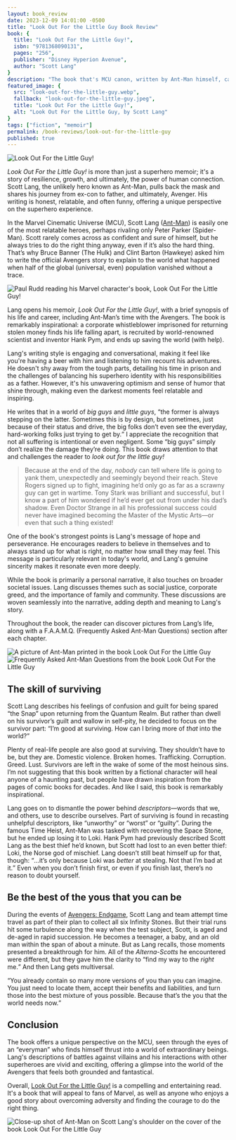 ```yaml
---
layout: book_review
date: 2023-12-09 14:01:00 -0500
title: "Look Out For the Little Guy Book Review"
book: {
  title: "Look Out For the Little Guy!",
  isbn: "9781368090131",
  pages: "256",
  publisher: "Disney Hyperion Avenue",
  author: "Scott Lang"
}
description: "The book that's MCU canon, written by Ant-Man himself, can actually be read. And it's not bad."
featured_image: {
  src: "look-out-for-the-little-guy.webp",
  fallback: "look-out-for-the-little-guy.jpeg",
  title: "Look Out For the Little Guy!",
  alt: "Look Out For the Little Guy, by Scott Lang"
}
tags: ["fiction", "memoir"]
permalink: /book-reviews/look-out-for-the-little-guy
published: true
---
```


<picture class="block md:mx-12 xl:mx-0">
	<source type="image/webp" srcset="/assets/img/books/look-out-for-the-little-guy-layflat.webp" >
	<img src="/assets/img/books/look-out-for-the-little-guy-layflat.jpg" class="my-12 shadow" alt="Look Out For the Little Guy!" />
</picture>

*Look Out For the Little Guy!* is more than just a superhero memoir; it's a story of resilience, growth, and ultimately, the power of human connection. Scott Lang, the unlikely hero known as Ant-Man, pulls back the mask and shares his journey from ex-con to father, and ultimately, Avenger. His writing is honest, relatable, and often funny, offering a unique perspective on the superhero experience.

In the Marvel Cinematic Universe (MCU), Scott Lang ([Ant-Man](https://marvelcinematicuniverse.fandom.com/wiki/Ant-Man)) is easily one of the most relatable heroes, perhaps rivaling only Peter Parker (Spider-Man). Scott rarely comes across as confident and sure of himself, but he always tries to do the right thing anyway, even if it’s also the hard thing. That’s why Bruce Banner (The Hulk) and Clint Barton (Hawkeye) asked him to write the official Avengers story to explain to the world what happened when half of the global (universal, even) population vanished without a trace.

<picture class="block md:mx-12 xl:mx-0">
	<source type="image/webp" srcset="/assets/img/books/look-out-for-the-little-guy-scott-lang.webp" >
	<img src="/assets/img/books/look-out-for-the-little-guy-scott-lang.jpeg" class="my-12 shadow" alt="Paul Rudd reading his Marvel character's book, Look Out For the Little Guy!" />
</picture>

Lang opens his memoir, *Look Out For the Little Guy!*, with a brief synopsis of his life and career, including Ant-Man’s time with the Avengers. The book is remarkably inspirational: a corporate whistleblower imprisoned for returning stolen money finds his life falling apart, is recruited by world-renowned scientist and inventor Hank Pym, and ends up saving the world (with help).

Lang's writing style is engaging and conversational, making it feel like you're having a beer with him and listening to him recount his adventures. He doesn't shy away from the tough parts, detailing his time in prison and the challenges of balancing his superhero identity with his responsibilities as a father. However, it's his unwavering optimism and sense of humor that shine through, making even the darkest moments feel relatable and inspiring.

He writes that in a world of *big guys* and *little guys*, <q>the former is always stepping on the latter. Sometimes this is by design, but sometimes, just because of their status and drive, the big folks don’t even see the everyday, hard-working folks just trying to get by.</q> I appreciate the recognition that not all suffering is intentional or even negligent. Some “big guys” simply don’t realize the damage they’re doing. This book draws attention to that and challenges the reader to *look out for the little guy!*

> Because at the end of the day, *nobody* can tell where life is going to yank them, unexpectedly and seemingly beyond their reach. Steve Rogers signed up to fight, imagining he’d only go as far as a scrawny guy can get in wartime. Tony Stark was brilliant and successful, but I know a part of him wondered if he’d ever get out from under his dad’s shadow. Even Doctor Strange in all his professional success could never have imagined becoming the Master of the Mystic Arts—or even that such a thing existed!

One of the book's strongest points is Lang's message of hope and perseverance. He encourages readers to believe in themselves and to always stand up for what is right, no matter how small they may feel. This message is particularly relevant in today's world, and Lang's genuine sincerity makes it resonate even more deeply.

While the book is primarily a personal narrative, it also touches on broader societal issues. Lang discusses themes such as social justice, corporate greed, and the importance of family and community. These discussions are woven seamlessly into the narrative, adding depth and meaning to Lang's story.

Throughout the book, the reader can discover pictures from Lang’s life, along with a F.A.A.M.Q. (Frequently Asked Ant-Man Questions) section after each chapter.

<picture class="block md:mx-12 xl:mx-0">
	<source type="image/webp" srcset="/assets/img/books/look-out-for-the-little-guy-picture.webp" >
	<img src="/assets/img/books/look-out-for-the-little-guy-picture.jpg" class="my-12 shadow" alt="A picture of Ant-Man printed in the book Look Out For the Little Guy" />
</picture>

<picture class="block md:mx-12 xl:mx-0">
	<source type="image/webp" srcset="/assets/img/books/look-out-for-the-little-guy-faamq.webp" >
	<img src="/assets/img/books/look-out-for-the-little-guy-faamq.jpg" class="my-12 shadow" alt="Frequently Asked Ant-Man Questions from the book Look Out For the Little Guy" />
</picture>

## The skill of surviving

Scott Lang describes his feelings of confusion and guilt for being spared “the Snap” upon returning from the Quantum Realm. But rather than dwell on his survivor’s guilt and wallow in self-pity, he decided to focus on the survivor part: <q>I’m good at surviving. How can I bring more of *that* into the world?</q>

Plenty of real-life people are also good at surviving. They shouldn’t have to be, but they are. Domestic violence. Broken homes. Trafficking. Corruption. Greed. Lust. Survivors are left in the wake of some of the most heinous sins. I’m not suggesting that this book written by a fictional character will heal anyone of a haunting past, but people have drawn inspiration from the pages of comic books for decades. And like I said, this book is remarkably inspirational.

Lang goes on to dismantle the power behind *descriptors*&mdash;words that we, and others, use to describe ourselves. Part of surviving is found in recasting unhelpful descriptors, like “unworthy” or “worst” or “guilty”. During the famous Time Heist, Ant-Man was tasked with recovering the Space Stone, but he ended up losing it to Loki. Hank Pym had previously described Scott Lang as the best thief he’d known, but Scott had lost to an even better thief: Loki, the Norse god of mischief. Lang doesn’t still beat himself up for that, though: <q>&hellip;it’s only because Loki was *better* at stealing. Not that I’m bad at it.</q> Even when you don’t finish first, or even if you finish last, there’s no reason to doubt yourself.

## Be the best of the yous that you can be

During the events of <a href="https://www.imdb.com/title/tt4154796/" class="italic">Avengers: Endgame</a>, Scott Lang and team attempt time travel as part of their plan to collect all six Infinity Stones. But their trial runs hit some turbulence along the way when the test subject, Scott, is aged and de-aged in rapid succession. He becomes a teenager, a baby, and an old man within the span of about a minute. But as Lang recalls, those moments presented a breakthrough for him. All of the *Alterna-Scotts* he encountered were different, but they gave him the clarity to <q>find my way to the *right* me.</q> And then Lang gets multiversal.

<q>You already contain so many more versions of you than you can imagine. You just need to locate them, accept their benefits and liabilities, and turn those into the best mixture of yous possible. Because that’s the you that the world needs now.</q>

## Conclusion

The book offers a unique perspective on the MCU, seen through the eyes of an “everyman” who finds himself thrust into a world of extraordinary beings. Lang's descriptions of battles against villains and his interactions with other superheroes are vivid and exciting, offering a glimpse into the world of the Avengers that feels both grounded and fantastical.

Overall, <a href="https://books.disney.com/book/look-out-for-the-little-guy/" class="italic">Look Out For the Little Guy!</a> is a compelling and entertaining read. It's a book that will appeal to fans of Marvel, as well as anyone who enjoys a good story about overcoming adversity and finding the courage to do the right thing.

<picture class="block md:mx-12 xl:mx-0">
	<source type="image/webp" srcset="/assets/img/books/look-out-for-the-little-guy-ant-man.webp" >
	<img src="/assets/img/books/look-out-for-the-little-guy-ant-man.jpg" class="my-12 shadow" alt="Close-up shot of Ant-Man on Scott Lang's shoulder on the cover of the book Look Out For the Little Guy" />
</picture>
